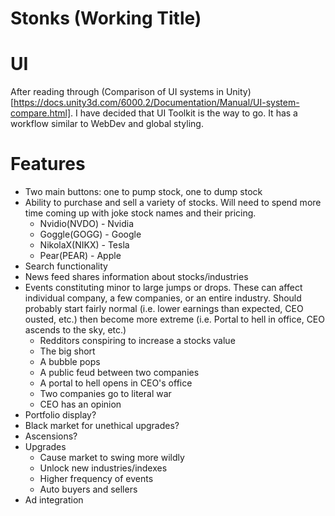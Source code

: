 # Stonks (Working Title)

# UI

After reading through (Comparison of UI systems in Unity)[https://docs.unity3d.com/6000.2/Documentation/Manual/UI-system-compare.html]. I have decided that UI Toolkit is the way to go. It has a workflow similar to WebDev and global styling.

# Features

- Two main buttons: one to pump stock, one to dump stock
- Ability to purchase and sell a variety of stocks. Will need to spend more time coming up with joke stock names and their pricing.
  - Nvidio(NVDO) - Nvidia
  - Goggle(GOGG) - Google
  - NikolaX(NIKX) - Tesla
  - Pear(PEAR) - Apple
- Search functionality
- News feed shares information about stocks/industries
- Events constituting minor to large jumps or drops. These can affect individual company, a few companies, or an entire industry. Should probably start fairly normal (i.e. lower earnings than expected, CEO ousted, etc.) then become more extreme (i.e. Portal to hell in office, CEO ascends to the sky, etc.)
  - Redditors conspiring to increase a stocks value
  - The big short
  - A bubble pops
  - A public feud between two companies
  - A portal to hell opens in CEO's office
  - Two companies go to literal war
  - CEO has an opinion
- Portfolio display?
- Black market for unethical upgrades?
- Ascensions?
- Upgrades
  - Cause market to swing more wildly
  - Unlock new industries/indexes
  - Higher frequency of events
  - Auto buyers and sellers
- Ad integration

